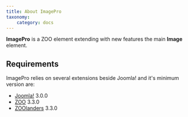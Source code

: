 ```yaml
---
title: About ImagePro
taxonomy:
    category: docs
---
```


**ImagePro** is a ZOO element extending with new features the main **Image** element.

## Requirements

ImagePro relies on several extensions beside Joomla! and it's minimum version are:

- [Joomla!](http://www.joomla.org/) 3.0.0
- [ZOO](http://yootheme.com/zoo/) 3.3.0
- [ZOOlanders](https://www.zoolanders.com/extensions/zoolanders) 3.3.0
